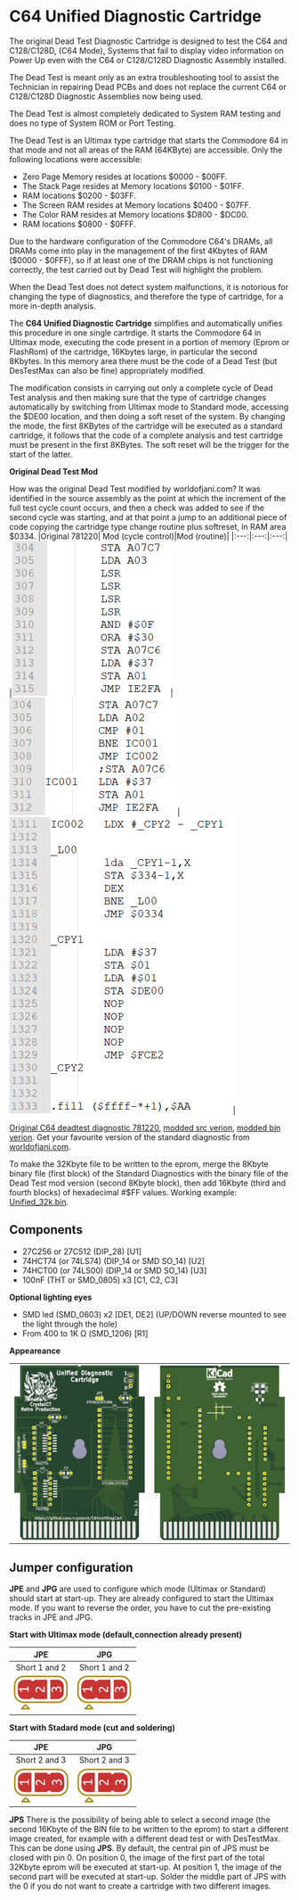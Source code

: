 # C64 Unified Diagnostic Cartridge

The original Dead Test Diagnostic Cartridge is designed to test
the C64 and C128/C128D, (C64 Mode), Systems that fail
to display video information on Power Up even with the
C64 or C128/C128D Diagnostic Assembly installed.

The Dead Test is meant only as an extra troubleshooting
tool to assist the Technician in repairing Dead PCBs and
does not replace the current C64 or C128/C128D Diagnostic
Assemblies now being used.

The Dead Test is almost completely dedicated to System RAM
testing and does no type of System ROM or Port Testing.

The Dead Test is an Ultimax type cartridge that starts the Commodore 64 in that mode and not all areas of the RAM (64KByte) are accessible. Only the following locations were accessible:
* Zero Page Memory resides at locations $0000 - $00FF.
* The Stack Page resides at Memory locations $0100 - $01FF.
* RAM locations $0200 - $03FF.
* The Screen RAM resides at Memory locations $0400 - $07FF.
* The Color RAM resides at Memory locations $D800 - $DC00.
* RAM locations $0800 - $0FFF.

Due to the hardware configuration of the Commodore C64's DRAMs, all DRAMs come into play in the management of the first 4Kbytes of RAM ($0000 - $0FFF), so if at least one of the DRAM chips is not functioning correctly, the test carried out by Dead Test will highlight the problem.

When the Dead Test does not detect system malfunctions, it is notorious for changing the type of diagnostics, and therefore the type of cartridge, for a more in-depth analysis.

The <b>C64 Unified Diagnostic Cartridge</b> simplifies and automatically unifies this procedure in one single cartrdige. It starts the Commodore 64 in Ultimax mode, executing the code present in a portion of memory (Eprom or FlashRom) of the cartridge, 16Kbytes large, in particular the second 8Kbytes. In this memory area there must be the code of a Dead Test (but DesTestMax can also be fine) appropriately modified.

The modification consists in carrying out only a complete cycle of Dead Test analysis and then making sure that the type of cartridge changes automatically by switching from Ultimax mode to Standard mode, accessing the $DE00 location, and then doing a soft reset of the system. By changing the mode, the first 8KBytes of the cartridge will be executed as a standard cartridge, it follows that the code of a complete analysis and test cartridge must be present in the first 8KBytes. The soft reset will be the trigger for the start of the latter.


**Original Dead Test Mod**

How was the original Dead Test modified by worldofjani.com?
It was identified in the source assembly as the point at which the increment of the full test cycle count occurs, and then a check was added to see if the second cycle was starting, and at that point a jump to an additional piece of code copying the cartridge type change routine plus softreset, in RAM area $0334.
|Original 781220| Mod (cycle control)|Mod (routine)|
|:---:|:---:|:---:|
|![PCB](./files/DeadOrig.PNG)|![PCB](./files/DeadOrigMod1.PNG)|![PCB](./files/DeadOrigMod2.PNG)|

[Original C64 deadtest diagnostic 781220](./files/C64_Diag_781220_deadtest_disasm_orig.tas), [modded src verion](./files/C64_Diag_781220_deadtest_disasm.tas), [modded bin verion](./files/C64_Diag_781220_deadtest_disasm_mod.bin).
Get your favourite version of the standard diagnostic from [worldofjani.com](https://blog.worldofjani.com/?p=1981).

To make the 32Kbyte file to be written to the eprom, merge the 8Kbyte binary file (first block) of the Standard Diagnostics with the binary file of the Dead Test mod version (second 8Kbyte block), then add 16Kbyte (third and fourth blocks) of hexadecimal #$FF values. Working example: [Unified_32k.bin](./files/Unified_32k.bin).

Components
---------
- 27C256 or 27C512 (DIP_28) [U1]
- 74HCT74 (or 74LS74) (DIP_14 or SMD SO_14) [U2]
- 74HCT00 (or 74LS00) (DIP_14 or SMD SO_14) [U3]
- 100nF (THT or SMD_0805) x3 [C1, C2, C3]

**Optional lighting eyes**
- SMD led (SMD_0603) x2 [DE1, DE2] (UP/DOWN reverse mounted to see the light through the hole)
- From 400 to 1K Ω (SMD_1206) [R1]

**Appeareance**

|||
|:---:|:---:|
|![PCB](./files/UnifA.PNG)|![PCB](./files/UnifB.PNG)|

Jumper configuration
--------------------

**JPE** and **JPG** are used to configure which mode (Ultimax or Standard) should start at start-up. They are already configured to start the Ultimax mode. If you want to reverse the order, you have to cut the pre-existing tracks in JPE and JPG.

**Start with Ultimax mode (default,connection already present)**

| JPE | JPG |
|:---:|:---:|
|Short 1 and 2|Short 1 and 2|
|![J2](./files/j1.png)|![J1](./files/j1.png)|

**Start with Stadard mode (cut and soldering)**

| JPE | JPG |
|:---:|:---:|
|Short 2 and 3|Short 2 and 3|
|![J2](./files/j2.png)|![J1](./files/j2.png)|

**JPS**
There is the possibility of being able to select a second image (the second 16Kbyte of the BIN file to be written to the eprom) to start a different image created, for example with a different dead test or with DesTestMax. This can be done using **JPS**.
By default, the central pin of JPS must be closed with pin 0. On position 0, the image of the first part of the total 32Kbyte eprom will be executed at start-up. At position 1, the image of the second part will be executed at start-up. Solder the middle part of JPS with the 0 if you do not want to create a cartridge with two different images.
